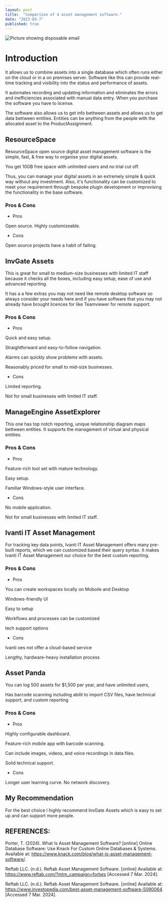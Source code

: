 ```yaml
---
layout: post
title:  "Comparison of 4 asset management software."
date: "2023-03-7"
published: true
---
```


<img src="../images/rodeo-project-management-software-iqLVxrHp46k-unsplash.jpg" class="image fit" alt="Picture showing disposable email"/>

# Introduction

It allows us to combine assets into a single database which often runs either on the cloud or in a on premises server. Software like this can provide real-time tracking and visibility into the status and performance of assets.

It automates recording and updating information and eliminates the errors and inefficiencies associated with manual data entry. When you purchase the software you have to license.   

The software also allows us to get info bettween assets and allows us to get data bettween entities. Entities can be anything from the people with the allocated asset to the ProductAssignment.

## ResourceSpace

ResourceSpace open source digital asset management software is the simple, fast, & free way to organise your digital assets. 

You get 10GB free space with unlimited users and no trial cut off. 

Thus, you can manage your digital assets in an extremely simple & quick way without any investment. Also, it's functionality can be customized to meet your requirement through bespoke plugin development or improvising the functionality in the base software.

### Pros & Cons

- Pros

Open source. Highly customizeable.

- Cons

Open source projects have a habit of failing.

## InvGate Assets

This is great for small to medium-size businesses with limited IT staff because it checks all the boxes, including easy setup, ease of use and advanced reporting. 

It has a a few extras you may not need like remote desktop software so always consider your needs here and if you have software that you may not already have brought licences for like Teamviewer for remote support.

### Pros & Cons

- Pros

Quick and easy setup.

Straightforward and easy-to-follow navigation.

Alarms can quickly show problems with assets.

Reasonably priced for small to mid-size businesses.

- Cons

Limited reporting.

Not for small businesses with limited IT staff.

## ManageEngine AssetExplorer

This one has top notch reporting, unique relationship diagram maps bettween entities. It supports the management of virtual and physical entities. 

### Pros & Cons

- Pros
  
Feature-rich tool set with mature technology.

Easy setup.

Familiar Windows-style user interface.

- Cons

No mobile application.

Not for small businesses with limited IT staff.

## Ivanti IT Asset Management

For tracking key data points, Ivanti IT Asset Management offers many pre-built reports, which we can customized based their query syntax. It makes Ivanti IT Asset Management our choice for the best custom reporting.

### Pros & Cons

- Pros

You can create workspaces locally on Moboile and Desktop

Windows-friendly UI

Easy to setup

Workflows and processes can be customized

tech support options

- Cons

Ivanti oes not offer a cloud-based service

Lengthy, hardware-heavy installation process

## Asset Panda

You can log 500 assets for $1,500 per year, and have unlimited users, 

Has barcode scanning including abilit to import CSV files, have technical support, and custom reporting

### Pros & Cons

- Pros

Highly configurable dashboard.

Feature-rich mobile app with barcode scanning.

Can include images, videos, and voice recordings in data files.

Solid technical support.

- Cons

Longer user learning curve. No network discovery.


## My Recommendation

For the best choice I highly recommend InvGate Assets which is easy to set up and can support more people.

## REFERENCES:

Porter, T. (2024). What Is Asset Management Software? [online] Online Database Software: Use Knack For Custom Online Databases & Systems. Available at: https://www.knack.com/blog/what-is-asset-management-software/.

Reftab LLC. (n.d.). Reftab Asset Management Software. [online] Available at: https://www.reftab.com/?mtm_campaign=forbes [Accessed 7 Mar. 2024].

Reftab LLC. (n.d.). Reftab Asset Management Software. [online] Available at: https://www.investopedia.com/best-asset-management-software-5090064 [Accessed 7 Mar. 2024].